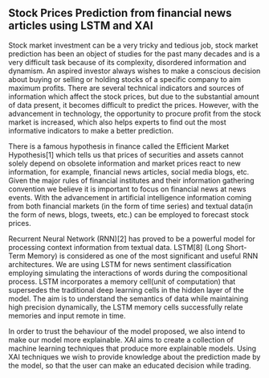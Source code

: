 ## Stock Prices Prediction from financial news articles using LSTM and XAI

Stock market investment can be a very tricky and tedious job, stock market prediction has been an object of studies for the past many decades and is a very difficult task because of its complexity, disordered information and dynamism. An aspired investor always wishes to make a conscious decision about buying or selling or holding stocks of a specific company to aim maximum profits. There are several technical indicators and sources of information which affect the stock prices, but due to the substantial amount of data present, it becomes difficult to predict the prices. However, with the advancement in technology, the opportunity to procure profit from the stock market is increased, which also helps experts to find out the most informative indicators to make a better prediction.

There is a famous hypothesis in finance called the Efficient Market Hypothesis[1] which tells us that prices of securities and assets cannot solely depend on obsolete information and market prices react to new information, for example, financial news articles, social media blogs, etc. Given the major rules of financial institutes and their information gathering convention we believe it is important to focus on financial news at news events. With the advancement in artificial intelligence information coming from both financial markets (in the form of time series) and textual data(in the form of news, blogs, tweets, etc.) can be employed to forecast stock prices.

Recurrent Neural Network (RNN)[2] has proved to be a powerful model for processing context information from textual data. LSTM[8] (Long Short-Term Memory) is considered as one of the most significant and useful RNN architectures. We are using LSTM for news sentiment classification employing simulating the interactions of words during the compositional process. LSTM incorporates a memory cell(unit of computation) that supersedes the traditional deep learning cells in the hidden layer of the model. The aim is to understand the semantics of data while maintaining high precision dynamically, the LSTM memory cells successfully relate memories and input remote in time.

In order to trust the behaviour of the model proposed, we also intend to make our model more explainable. XAI aims to create a collection of machine learning techniques that produce more explainable models. Using XAI techniques we wish to provide knowledge about the prediction made by the model, so that the user can make an educated decision while trading.
